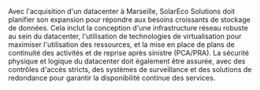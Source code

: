 Avec l'acquisition d'un datacenter à Marseille, SolarEco Solutions doit planifier son expansion pour répondre aux besoins croissants de stockage de données. Cela inclut la conception d'une infrastructure réseau robuste au sein du datacenter, l'utilisation de technologies de virtualisation pour maximiser l'utilisation des ressources, et la mise en place de plans de continuité des activités et de reprise après sinistre (PCA/PRA). La sécurité physique et logique du datacenter doit également être assurée, avec des contrôles d'accès stricts, des systèmes de surveillance et des solutions de redondance pour garantir la disponibilité continue des services.